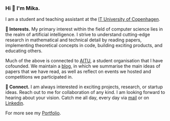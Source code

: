 ### Hi 👋 I'm Mika.

I am a student and teaching assistant at the [IT University of
Copenhagen](https://en.itu.dk). 

**🤖 Interests.** My primary interest within the field of computer science lies in the realm of
artificial intelligence. I strive to understand cutting-edge research in
mathematical and technical detail by reading papers, implementing theoretical
concepts in code, building exciting products, and educating others.

Much of the above is connected to [AITU](https://aitu.group), a student
organisation that I have cofounded. We maintain a
[blog](https://aitu.group/blog), in which we summarise the main ideas of papers
that we have read, as well as reflect on events we hosted and competitions we
participated in.

**🔗 Connect.** I am always interested in exciting projects, research, or startup ideas. Reach
out to me for collaboration of any kind. I am looking forward to hearing about your
vision. Catch me all day, every day via [mail](mailto:mail@mikasenghaas.de) or
on [Linkedin](https://linkedin.com/in/mikasenghaas).

For more see my [Portfolio](https://mikasenghaas.de).
